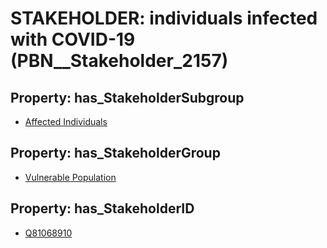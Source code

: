 # STAKEHOLDER: __individuals infected with COVID-19__ (PBN__Stakeholder_2157)

## Property: has_StakeholderSubgroup

* [Affected Individuals](PBN__StakeholderSubgroup_79)

## Property: has_StakeholderGroup

* [Vulnerable Population](PBN__StakeholderGroup_6)

## Property: has_StakeholderID

* [Q81068910](Q81068910)

